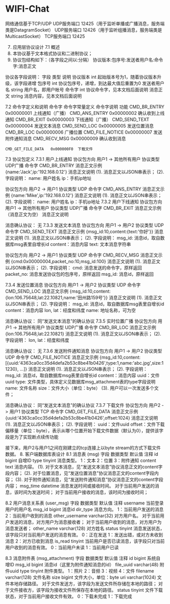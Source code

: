 # WIFI-Chat
网络通信基于TCP/UDP
UDP服务端口	12425（用于监听单播或广播消息，服务端类是DatagramSocket）
UDP服务端口	12426（用于监听组播消息，服务端类是MulticastSocket）
TCP服务端口	12425

7.	应用层协议设计
7.1	概述
1.	本协议基于文本格式协议和二进制协议；
2.	协议包结构如下：（各字段之间以:分隔）
协议版本:包序号:发送者用户名:命令字:消息正文

协议各字段说明：
字段	类型	说明
协议版本	int	起始版本号为1，随着协议版本升级，该字段递增
包序号	int	协议包序号，递增，到达最大值后重置为0
发送者用户名	string	用户名，即用户帐号
命令字	int	协议命令字，见本文档后面说明
消息正文	string	消息内容，见本文档后面说明

7.2	命令字定义和说明
	命令字	命令字常量定义	命令字说明
功能	CMD_BR_ENTRY	0x00000001	上线通知（广播）
	CMD_ANS_ENTRY	0x00000002	确认收到上线通知
	CMD_BR_EXIT	0x00000003	下线通知（广播）
	CMD_SEND_TEXT	0x00000004	发送文本消息
	CMD_SEND_LOC	0x00000005	发送位置消息
	CMD_BR_LOC	0x00000006	广播位置
	CMD_FILE_NOTICE	0x00000007	发送附件通知消息
	CMD_RECV_MSG	0x00000009	确认收到消息
			
	CMD_GET_FILE_DATA	0x000000F0	下载文件

7.3	协议包定义
7.3.1	用户上线通知
协议包方向	用户1 -> 其他所有用户
协议类型	UDP广播
命令字	CMD_BR_ENTRY
消息正文示例	{name:'Jack',ip:'192.168.0.12'}
消息正文说明	(1). 消息正文以JSON串表示；
(2). 字段说明：
name: 用户姓名
ip：手机ip地址

协议包方向	用户2 -> 用户1
协议类型	UDP
命令字	CMD_ANS_ENTRY
消息正文示例	{name:'Mike',ip:'192.168.0.12'}
消息正文说明	(1). 消息正文以JSON串表示；
(2). 字段说明：
name: 用户姓名
ip：手机ip地址
7.3.2	用户下线通知
协议包方向	用户1 -> 其他所有用户
协议类型	UDP广播
命令字	CMD_BR_EXIT
消息正文示例	（消息正文为空）
消息正文说明	

消息确认协议： 无
7.3.3	发送文本消息
协议包方向	用户1 -> 用户2
协议类型	UDP
命令字	CMD_SEND_TEXT
消息正文示例	{msg_id:10,content:{text:'你好'}}
消息正文说明	(1). 消息正文以JSON串表示；
(2). 字段说明：
msg_id: 消息id，取自数据库msg表里自增长id
content：消息内容
text: 文本消息字符串

协议包方向	用户2 -> 用户1
协议类型	UDP
命令字	CMD_RECV_MSG
消息正文示例	{cmd:0x00000004,packet_no:10,msg_id:100}
消息正文说明	(1). 消息正文以JSON串表示；
(2). 字段说明：
cmd: 消息发送的命令字，原样返回
packet_no: 消息发送协议包的包序号，原样返回
msg_id: 消息id，原样返回

7.3.4	发送位置消息
协议包方向	用户1 -> 用户2
协议类型	UDP
命令字	CMD_SEND_LOC
消息正文示例	{msg_id:10,content:{lon:106.75648,lat:22.10821,name:'田州路159号'}}
消息正文说明	(1). 消息正文以JSON串表示；
(2). 字段说明：
msg_id: 消息id，取自数据库msg表里自增长id
content：消息内容
lon, lat：经度和纬度
name: 地址名称，可为空

消息确认协议： 同“发送文本消息”的确认协议
7.3.5	实时位置广播
协议包方向	用户1 -> 其他所有用户
协议类型	UDP广播
命令字	CMD_BR_LOC
消息正文示例	{lon:106.75648,lat:22.10821}
消息正文说明	(1). 消息正文以JSON串表示；
(2). 字段说明：
lon, lat：经度和纬度

消息确认协议： 无
7.3.6	发送附件通知消息
协议包方向	用户1 -> 用户2
协议类型	UDP
命令字	CMD_FILE_NOTICE
消息正文示例	{msg_id:10,content:[{uuid:'4363ca0cc35d4defa2b53c8be41b0426',type:1,name:'abc.jpg',size:11230}, ...]}
消息正文说明	(1). 消息正文以JSON串表示；
(2). 字段说明：
msg_id: 消息id，取自数据库msg表里自增长id
content：消息内容
uuid：文件uuid
type: 文件类型，具体定义见数据库msg_attachment表的type字段说明
name: 文件名称
size：文件大小（单位：byte）
(3). 用户可以一次发送多个文件；

消息确认协议： 同“发送文本消息”的确认协议
7.3.7	下载文件
协议包方向	用户2 -> 用户1
协议类型	TCP
命令字	CMD_GET_FILE_DATA
消息正文示例	{uuid:'4363ca0cc35d4defa2b53c8be41b0426',offset:1024}
消息正文说明	(1). 消息正文以JSON串表示；
(2). 字段说明：
uuid：文件uuid
offset：文件下载偏移量（单位：byte），表示从哪个位置开始下载文件数据（默认为0），提供该字段是为了实现断点续传功能

接下来，用户2与用户1之间在刚建立的tcp连接上以byte stream的方式下载文件数据。
8.	客户端数据库表设计
8.1	消息表 (msg) 
字段	数据类型	默认值	注释
id	bigint		自增ID
type	tinyint		消息类型。
1：文本  2：位置  3：附件通知
content	text		消息内容。
(1). 对于文本消息，见“发送文本消息”协议消息正文的content字段内容；
(2). 对于位置消息，见“发送位置消息”协议消息正文的content字段内容；
(3). 对于附件通知消息，见“发送附件通知消息”协议消息正文的content字段内容；
msg_time	datetime		消息发送时间或接收时间。
对于当前用户发送的消息，该时间为发送时间；
对于当前用户接收的消息，该时间为接收时间；

8.2	用户消息关系表 (user_msg) 
字段	数据类型	默认值	注释
username			当前登录用户的用户名
msg_id	bigint		消息id
dir_type			消息方向。
1：当前用户发送的消息   2：当前用户收到的消息
other_username	varchar(32)		对方用户名。
对于当前用户发送的消息，对方用户为消息接收者；
对于当前用户收到的消息，对方用户为消息发送者；
other_name	varchar(128)		对方姓名
status	tinyint		消息发送状态，该字段只对当前用户发送的消息有效。
0：正在发送
1：发送出错，或对方未收到消息
2：对方已收到消息
is_read	tinyint		当前用户是否已读消息，该字段只对当前用户收到的消息有效。
0：当前用户未读  1：当前用户已读

8.3	消息附件表 (msg_attachment)
字段	数据类型	默认值	注释
id	bigint		系统自增ID
msg_id	bigint		消息id（这里为附件通知消息的id）
file_uuid	varchar(48)		附件uuid
type	tinyint		附件类型。
1：照片  2：音频  3：视频  4：文件
filename	varchar(128)		文件名称
size	bigint		文件大小，单位：byte
uri	varchar(1024)		文件本地存储路径。
对于文件发送方，该字段为发送文件所存储在本地的路径；
对于文件接收方，该字段为接收文件所保存在本地的路径。
status	tinyint		文件下载状态，对于当前用户接收文件有效。
0：下载未完成  1：下载完成
